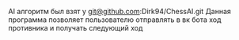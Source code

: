 AI алгоритм был взят у git@github.com:Dirk94/ChessAI.git
Данная программа позволяет пользователю отправлять в вк бота ход противника и получать следующий ход


